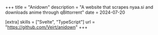 +++
title = "Anidown"
description = "A website that scrapes nyaa.si and downloads anime through qBittorrent"
date = 2024-07-20

[extra]
skills = ["Svelte", "TypeScript"]
url = "https://github.com/Veirt/anidown"
+++
